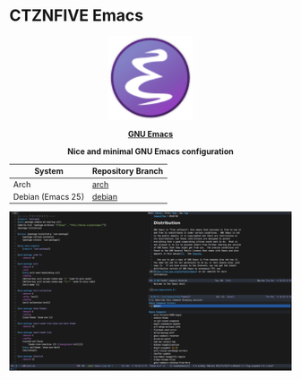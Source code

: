 # CTZNFIVE Emacs

<p align="center"><img src="EmacsIcon.svg" width=150 height=150/></p>
<p align="center"><a href="https://www.gnu.org/software/emacs/"><b>GNU Emacs</b></a></p>
<p align="center"><b>Nice and minimal GNU Emacs configuration</b></p>

| System            | Repository Branch                                                      |
|-------------------|------------------------------------------------------------------------|
| Arch              | [arch](https://github.com/ctznfive/ctznfive-emacs/tree/arch)             |
| Debian (Emacs 25) | [debian](https://github.com/ctznfive/ctznfive-emacs/tree/debian)         |

![screen](ctznfive-emacs.png)
